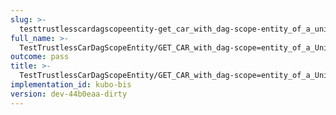 ```yaml
---
slug: >-
  testtrustlesscardagscopeentity-get_car_with_dag-scope-entity_of_a_unixfs_file_(accept_header)
full_name: >-
  TestTrustlessCarDagScopeEntity/GET_CAR_with_dag-scope=entity_of_a_UnixFS_file_(Accept_Header)
outcome: pass
title: >-
  TestTrustlessCarDagScopeEntity/GET_CAR_with_dag-scope=entity_of_a_UnixFS_file_(Accept_Header)
implementation_id: kubo-bis
version: dev-44b0eaa-dirty
---
```


